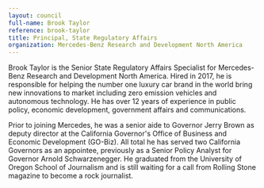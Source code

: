 ```yaml
---
layout: council
full-name: Brook Taylor
reference: brook-taylor
title: Principal, State Regulatory Affairs 
organization: Mercedes-Benz Research and Development North America
---
```


<p>Brook Taylor is the Senior State Regulatory Affairs Specialist for Mercedes-Benz Research and Development North America. Hired in 2017, he is responsible for helping the number one luxury car brand in the world bring new innovations to market including zero emission vehicles and autonomous technology. He has over 12 years of experience in public policy, economic development, government affairs and communications.</p>
<p>Prior to joining Mercedes, he was a senior aide to Governor Jerry Brown as deputy director at the California Governor's Office of Business and Economic Development (GO-Biz).  All total he has served two California Governors as an appointee, previously as a Senior Policy Analyst for Governor Arnold Schwarzenegger. He graduated from the University of Oregon School of Journalism and is still waiting for a call from Rolling Stone magazine to become a rock journalist.</p>
